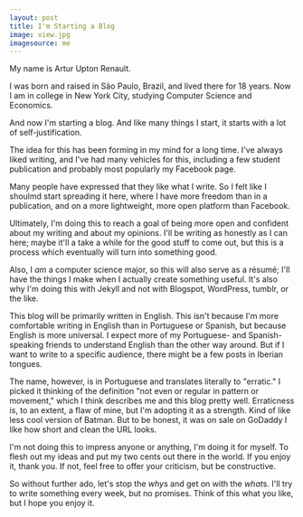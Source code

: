 ```yaml
---
layout: post
title: I'm Starting a Blog
image: view.jpg
imagesource: me
---
```


My name is Artur Upton Renault.

I was born and raised in São Paulo, Brazil, and lived there for 18 years. Now I am in college in New York City, studying Computer Science and Economics.

And now I'm starting a blog. And like many things I start, it starts with a lot of self-justification.

The idea for this has been forming in my mind for a long time. I've always liked writing, and I've had many vehicles for this, including a few student publication and probably most popularly my Facebook page.

Many people have expressed that they like what I write. So I felt like I shoulmd start spreading it here, where I have more freedom than in a publication, and on a more lightweight, more open platform than Facebook.

Ultimately, I'm doing this to reach a goal of being more open and confident about my writing and about my opinions. I'll be writing as honestly as I can here; maybe it'll a take a while for the good stuff to come out, but this is a process which eventually will turn into something good.

Also, I *am* a computer science major, so this will also serve as a résumé; I'll have the things I make when I actually create something useful. It's also why I'm doing this with Jekyll and not with Blogspot, WordPress, tumblr, or the like.

This blog will be primarily written in English. This isn't because I'm more comfortable writing in English than in Portuguese or Spanish, but because English is more universal. I expect more of my Portuguese- and Spanish-speaking friends to understand English than the other way around. But if I want to write to a specific audience, there might be a few posts in Iberian tongues.

The name, however, is in Portuguese and translates literally to "erratic." I picked it thinking of the definition "not even or regular in pattern or movement," which I think describes me and this blog pretty well. Erraticness is, to an extent, a flaw of mine, but I'm adopting it as a strength. Kind of like less cool version of Batman. But to be honest, it was on sale on GoDaddy I like how short and clean the URL looks.

I'm not doing this to impress anyone or anything, I'm doing it for myself. To flesh out my ideas and put my two cents out there in the world. If you enjoy it, thank you. If not, feel free to offer your criticism, but be constructive.

So without further ado, let's stop the *why*s and get on with the *what*s. I'll try to write something every week, but no promises. Think of this what you like, but I hope you enjoy it.
